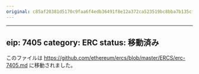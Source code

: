 ```yaml
---
original: c85af20381d5170c9faa6f4edb36491f8e12a372ca523519bc8bba7b135cf9cd
---
```


---
eip: 7405
category: ERC
status: 移動済み
---

このファイルは https://github.com/ethereum/ercs/blob/master/ERCS/erc-7405.md に移動されました。
